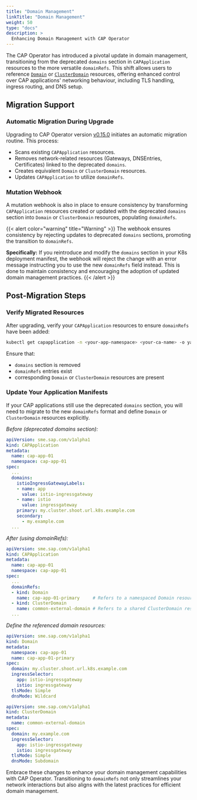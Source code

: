 ```yaml
---
title: "Domain Management"
linkTitle: "Domain Management"
weight: 50
type: "docs"
description: >
  Enhancing Domain Management with CAP Operator
---
```


The CAP Operator has introduced a pivotal update in domain management, transitioning from the deprecated `domains` section in `CAPApplication` resources to the more versatile `domainRefs`. This shift allows users to reference [`Domain`](../resources/domain) or [`ClusterDomain`](../resources/clusterdomain) resources, offering enhanced control over CAP applications' networking behaviour, including TLS handling, ingress routing, and DNS setup.

## Migration Support

### Automatic Migration During Upgrade

Upgrading to CAP Operator version [v0.15.0](https://github.com/SAP/cap-operator/releases/tag/v0.15.0) initiates an automatic migration routine. This process:

- Scans existing `CAPApplication` resources.
- Removes network-related resources (Gateways, DNSEntries, Certificates) linked to the deprecated `domains`.
- Creates equivalent `Domain` or `ClusterDomain` resources.
- Updates `CAPApplication` to utilize `domainRefs`.

### Mutation Webhook

A mutation webhook is also in place to ensure consistency by transforming `CAPApplication` resources created or updated with the deprecated `domains` section into `Domain` or `ClusterDomain` resources, populating `domainRefs`.

{{< alert color="warning" title="Warning" >}}
The webhook ensures consistency by rejecting updates to deprecated `domains` sections, promoting the transition to `domainRefs`.

**Specifically:**
If you reintroduce and modify the `domains` section in your K8s deployment manifest, the webhook will reject the change with an error message instructing you to use the new `domainRefs` field instead. This is done to maintain consistency and encouraging the adoption of updated domain management practices.
{{< /alert >}}


## Post-Migration Steps

### Verify Migrated Resources

After upgrading, verify your `CAPApplication` resources to ensure `domainRefs` have been added:

```bash
kubectl get capapplication -n <your-app-namespace> <your-ca-name> -o yaml
```

Ensure that:
- `domains` section is removed
- `domainRefs` entries exist
- corresponding `Domain` or `ClusterDomain` resources are present


### Update Your Application Manifests

If your CAP applications still use the deprecated `domains` section, you will need to migrate to the new `domainRefs` format and define `Domain` or `ClusterDomain` resources explicitly.

*Before (deprecated domains section):*
```yaml
apiVersion: sme.sap.com/v1alpha1
kind: CAPApplication
metadata:
  name: cap-app-01
  namespace: cap-app-01
spec:
  ...
  domains:
    istioIngressGatewayLabels:
    - name: app
      value: istio-ingressgateway
    - name: istio
      value: ingressgateway
    primary: my.cluster.shoot.url.k8s.example.com
    secondary:
      - my.example.com
  ...
```

*After (using domainRefs):*
```yaml
apiVersion: sme.sap.com/v1alpha1
kind: CAPApplication
metadata:
  name: cap-app-01
  namespace: cap-app-01
spec:
  ...
  domainRefs:
  - kind: Domain
    name: cap-app-01-primary     # Refers to a namespaced Domain resource
  - kind: ClusterDomain
    name: common-external-domain # Refers to a shared ClusterDomain resource
  ...
```
*Define the referenced domain resources:*
```yaml
apiVersion: sme.sap.com/v1alpha1
kind: Domain
metadata:
  namespace: cap-app-01
  name: cap-app-01-primary
spec:
  domain: my.cluster.shoot.url.k8s.example.com
  ingressSelector:
    app: istio-ingressgateway
    istio: ingressgateway
  tlsMode: Simple
  dnsMode: Wildcard
```
```yaml
apiVersion: sme.sap.com/v1alpha1
kind: ClusterDomain
metadata:
  name: common-external-domain
spec:
  domain: my.example.com
  ingressSelector:
    app: istio-ingressgateway
    istio: ingressgateway
  tlsMode: Simple
  dnsMode: Subdomain
```

Embrace these changes to enhance your domain management capabilities with CAP Operator. Transitioning to `domainRefs` not only streamlines your network interactions but also aligns with the latest practices for efficient domain management.
